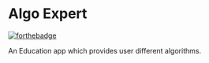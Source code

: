 # Algo Expert

[![forthebadge](https://forthebadge.com/images/badges/built-for-android.svg)](https://forthebadge.com)

An Education app which provides user different algorithms.
